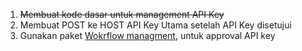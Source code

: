1. ~~Membuat kode dasar untuk management API Key~~
2. Membuat POST ke HOST API Key Utama setelah API Key disetujui
3. Gunakan paket [Wokrflow managment](https://github.com/bantenprov/workflow), untuk approval API key
